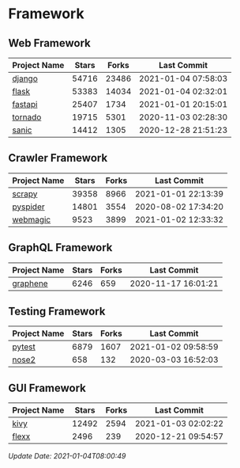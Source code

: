 # Framework

## Web Framework
| Project Name | Stars | Forks | Last Commit |
| ------------ | ----- | ----- | ----------- |
| [django](https://github.com/django/django) | 54716 | 23486 | 2021-01-04 07:58:03 |
| [flask](https://github.com/pallets/flask) | 53383 | 14034 | 2021-01-04 02:32:01 |
| [fastapi](https://github.com/tiangolo/fastapi) | 25407 | 1734 | 2021-01-01 20:15:01 |
| [tornado](https://github.com/tornadoweb/tornado) | 19715 | 5301 | 2020-11-03 02:28:30 |
| [sanic](https://github.com/huge-success/sanic) | 14412 | 1305 | 2020-12-28 21:51:23 |

## Crawler Framework
| Project Name | Stars | Forks | Last Commit |
| ------------ | ----- | ----- | ----------- |
| [scrapy](https://github.com/scrapy/scrapy) | 39358 | 8966 | 2021-01-01 22:13:39 |
| [pyspider](https://github.com/binux/pyspider) | 14801 | 3554 | 2020-08-02 17:34:20 |
| [webmagic](https://github.com/code4craft/webmagic) | 9523 | 3899 | 2021-01-02 12:33:32 |

## GraphQL Framework
| Project Name | Stars | Forks | Last Commit |
| ------------ | ----- | ----- | ----------- |
| [graphene](https://github.com/graphql-python/graphene) | 6246 | 659 | 2020-11-17 16:01:21 |

## Testing Framework
| Project Name | Stars | Forks | Last Commit |
| ------------ | ----- | ----- | ----------- |
| [pytest](https://github.com/pytest-dev/pytest) | 6879 | 1607 | 2021-01-02 09:58:59 |
| [nose2](https://github.com/nose-devs/nose2) | 658 | 132 | 2020-03-03 16:52:03 |

## GUI Framework
| Project Name | Stars | Forks | Last Commit |
| ------------ | ----- | ----- | ----------- |
| [kivy](https://github.com/kivy/kivy) | 12492 | 2594 | 2021-01-03 02:02:22 |
| [flexx](https://github.com/flexxui/flexx) | 2496 | 239 | 2020-12-21 09:54:57 |

*Update Date: 2021-01-04T08:00:49*